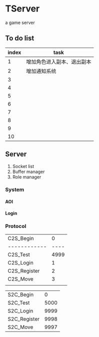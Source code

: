 # TServer
a game server

## To do list

| index | task                       |
| ----- | -------------------------- |
| 1     | 增加角色进入副本、退出副本 |
| 2     | 增加通知系统               |
| 3     |                            |
| 4     |                            |
| 5     |                            |
| 6     |                            |
| 7     |                            |
| 8     |                            |
| 9     |                            |
| 10    |                            |

## Server

1. Socket list
2. Buffer manager
3. Role manager




### System

#### AOI

#### Login

### Protocol

|              |      |
| ------------ | ---- |
| C2S_Begin    | 0    |
| ------------ | ---- |
| C2S_Test     | 4999 |
| C2S_Login    | 1    |
| C2S_Register | 2    |
| C2S_Move     | 3    |
|              |      |

|              |      |
| ------------ | ---- |
| S2C_Begin    | 0    |
| S2C_Test     | 5000 |
| S2C_Login    | 9999 |
| S2C_Register | 9998 |
| S2C_Move     | 9997 |

